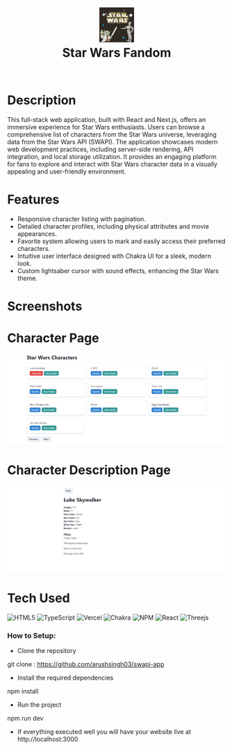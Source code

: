 <div align="center">
      <h1> <img src="https://github.com/arushsingh03/swapi-app/blob/main/public/logo.jpg" width="80px"><br/>Star Wars Fandom </h1>
     </div>
<p align="center"> <a href="https://swapi-app-phi.vercel.app/" target="_blank"><img alt="" src="https://img.shields.io/badge/Website-EA4C89?style=normal&logo=dribbble&logoColor=white" style="vertical-align:center" /></a> <a href="https://x.com/arush_singh03" target="_blank"><img alt="" src="https://img.shields.io/badge/Twitter-1DA1F2?style=normal&logo=twitter&logoColor=white" style="vertical-align:center" /></a> <a href="https://www.instagram.com/arushsingh03/" target="_blank"><img alt="" src="https://img.shields.io/badge/Instagram-E4405F?style=normal&logo=instagram&logoColor=white" style="vertical-align:center" /></a> <a href="}" target="_blank"><img alt="" src="https://img.shields.io/badge/LinkedIn-0077B5?style=normal&logo=linkedin&logoColor=white" style="vertical-align:center" /></a> </p>

# Description
This full-stack web application, built with React and Next.js, offers an immersive experience for Star Wars enthusiasts. Users can browse a comprehensive list of characters from the Star Wars universe, leveraging data from the Star Wars API (SWAPI). The application showcases modern web development practices, including server-side rendering, API integration, and local storage utilization. It provides an engaging platform for fans to explore and interact with Star Wars character data in a visually appealing and user-friendly environment.

# Features
- Responsive character listing with pagination.
- Detailed character profiles, including physical attributes and movie appearances.
- Favorite system allowing users to mark and easily access their preferred characters.
- Intuitive user interface designed with Chakra UI for a sleek, modern look.
- Custom lightsaber cursor with sound effects, enhancing the Star Wars theme.

# Screenshots
# Character Page
 <img src="https://github.com/arushsingh03/swapi-app/blob/main/public/screenshots/landing%20page.png"> <br/> 
 # Character Description Page
 <img src="https://github.com/arushsingh03/swapi-app/blob/main/public/screenshots/description.png"> <br/>
# Tech Used
 ![HTML5](https://img.shields.io/badge/html5-%23E34F26.svg?style=for-the-badge&logo=html5&logoColor=white) ![TypeScript](https://img.shields.io/badge/typescript-%23007ACC.svg?style=for-the-badge&logo=typescript&logoColor=white) ![Vercel](https://img.shields.io/badge/vercel-%23000000.svg?style=for-the-badge&logo=vercel&logoColor=white) ![Chakra](https://img.shields.io/badge/chakra-%234ED1C5.svg?style=for-the-badge&logo=chakraui&logoColor=white) ![NPM](https://img.shields.io/badge/NPM-%23000000.svg?style=for-the-badge&logo=npm&logoColor=white) ![React](https://img.shields.io/badge/react-%2320232a.svg?style=for-the-badge&logo=react&logoColor=%2361DAFB) ![Threejs](https://img.shields.io/badge/threejs-black?style=for-the-badge&logo=three.js&logoColor=white)
      


### How to Setup:
- Clone the repository

git clone : https://github.com/arushsingh03/swapi-app
- Install the required dependencies

npm install 

- Run the project 

npm run dev

- If everything executed well you will have your website live at http://localhost:3000





      
<!-- </> with 💛 by readMD (https://readmd.itsvg.in) -->
    
